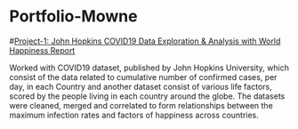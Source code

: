 # Portfolio-Mowne

#[Project-1: John Hopkins COVID19 Data Exploration & Analysis with World Happiness Report](https://github.com/mowne67/Portfolio-Mowne/blob/main/john_hopkins_covid_data.ipynb)

Worked with COVID19 dataset, published by John Hopkins University, which consist of the data related to cumulative number of confirmed cases, per day, in each Country and another dataset consist of various life factors, scored by the people living in each country around the globe.
The datasets were cleaned, merged and correlated to form relationships between the maximum infection rates and factors of happiness across countries.
